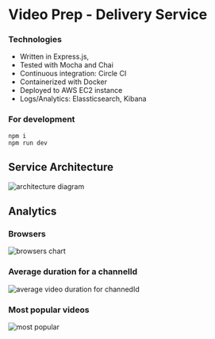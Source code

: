 # Video Prep - Delivery Service


### Technologies
* Written in Express.js,
* Tested with Mocha and Chai
* Continuous integration: Circle CI
* Containerized with Docker 
* Deployed to AWS EC2 instance
* Logs/Analytics: Elassticsearch, Kibana

### For development
```
npm i
npm run dev
```


## Service Architecture

![architecture diagram](https://s3-us-west-1.amazonaws.com/bucket13245/Video+service+diagram1.png)


## Analytics

### Browsers
![browsers chart](https://s3-us-west-1.amazonaws.com/bucket13245/browsers.gif)
### Average duration for a channelId
![average video duration for channedId](https://s3-us-west-1.amazonaws.com/bucket13245/AverageDuration.gif)
### Most popular videos
![most popular](https://s3-us-west-1.amazonaws.com/bucket13245/MostPopular.gif)
